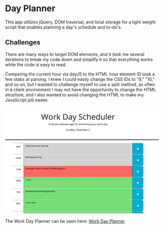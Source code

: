 # Day Planner

This app utilizes jQuery, DOM traversal, and local storage for a light weight script that enables planning a day's schedule and to-do's.

## Challenges

There are many ways to target DOM elements, and it took me several iterations to break my code down and simplify it so that everything works while the code is easy to read.

Comparing the current hour via dayJS to the HTML hour element ID took a few stabs at parsing. I knew I could easily change the CSS IDs to "9," "10," and so on, but I wanted to challenge myself to use a split method, as often in a client environment I may not have the opportunity to change the HTML structure, and I also wanted to avoid changing the HTML to make my JavaScript job easier.

![Day Planner Screenshot](/assets/images/work-day-scheduler-screenshot.jpg)

The Work Day Planner can be seen here: [Work Day Planner](https://vikboyechko.github.io/day-planner)